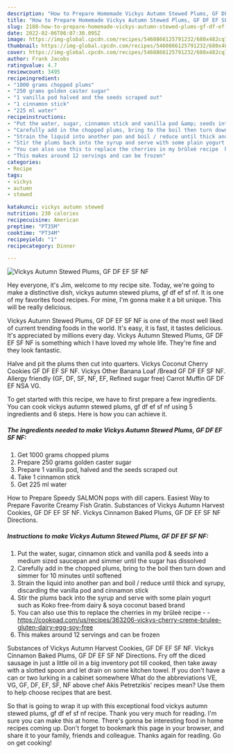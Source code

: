 ```yaml
---
description: "How to Prepare Homemade Vickys Autumn Stewed Plums, GF DF EF SF NF"
title: "How to Prepare Homemade Vickys Autumn Stewed Plums, GF DF EF SF NF"
slug: 2188-how-to-prepare-homemade-vickys-autumn-stewed-plums-gf-df-ef-sf-nf
date: 2022-02-06T06:07:30.095Z
image: https://img-global.cpcdn.com/recipes/5460866125791232/680x482cq70/vickys-autumn-stewed-plums-gf-df-ef-sf-nf-recipe-main-photo.jpg
thumbnail: https://img-global.cpcdn.com/recipes/5460866125791232/680x482cq70/vickys-autumn-stewed-plums-gf-df-ef-sf-nf-recipe-main-photo.jpg
cover: https://img-global.cpcdn.com/recipes/5460866125791232/680x482cq70/vickys-autumn-stewed-plums-gf-df-ef-sf-nf-recipe-main-photo.jpg
author: Frank Jacobs
ratingvalue: 4.7
reviewcount: 3495
recipeingredient:
- "1000 grams chopped plums"
- "250 grams golden caster sugar"
- "1 vanilla pod halved and the seeds scraped out"
- "1 cinnamon stick"
- "225 ml water"
recipeinstructions:
- "Put the water, sugar, cinnamon stick and vanilla pod &amp; seeds into a medium sized saucepan and simmer until the sugar has dissolved"
- "Carefully add in the chopped plums, bring to the boil then turn down and simmer for 10 minutes until softened"
- "Strain the liquid into another pan and boil / reduce until thick and syrupy, discarding the vanilla pod and cinnamon stick"
- "Stir the plums back into the syrup and serve with some plain yogurt such as Koko free-from dairy &amp; soya coconut based brand"
- "You can also use this to replace the cherries in my brûleè recipe  https://cookpad.com/us/recipes/363206-vickys-cherry-creme-brulee-gluten-dairy-egg-soy-free"
- "This makes around 12 servings and can be frozen"
categories:
- Recipe
tags:
- vickys
- autumn
- stewed

katakunci: vickys autumn stewed 
nutrition: 230 calories
recipecuisine: American
preptime: "PT35M"
cooktime: "PT34M"
recipeyield: "1"
recipecategory: Dinner

---
```



![Vickys Autumn Stewed Plums, GF DF EF SF NF](https://img-global.cpcdn.com/recipes/5460866125791232/680x482cq70/vickys-autumn-stewed-plums-gf-df-ef-sf-nf-recipe-main-photo.jpg)

Hey everyone, it's Jim, welcome to my recipe site. Today, we're going to make a distinctive dish, vickys autumn stewed plums, gf df ef sf nf. It is one of my favorites food recipes. For mine, I'm gonna make it a bit unique. This will be really delicious.

Vickys Autumn Stewed Plums, GF DF EF SF NF is one of the most well liked of current trending foods in the world. It's easy, it is fast, it tastes delicious. It's appreciated by millions every day. Vickys Autumn Stewed Plums, GF DF EF SF NF is something which I have loved my whole life. They're fine and they look fantastic.

Halve and pit the plums then cut into quarters. Vickys Coconut Cherry Cookies GF DF EF SF NF. Vickys Other Banana Loaf /Bread GF DF EF SF NF. Allergy friendly (GF, DF, SF, NF, EF, Refined sugar free) Carrot Muffin GF DF EF NSA VG.


To get started with this recipe, we have to first prepare a few ingredients. You can cook vickys autumn stewed plums, gf df ef sf nf using 5 ingredients and 6 steps. Here is how you can achieve it.

<!--inarticleads1-->

##### The ingredients needed to make Vickys Autumn Stewed Plums, GF DF EF SF NF:

1. Get 1000 grams chopped plums
1. Prepare 250 grams golden caster sugar
1. Prepare 1 vanilla pod, halved and the seeds scraped out
1. Take 1 cinnamon stick
1. Get 225 ml water


How to Prepare Speedy SALMON pops with dill capers. Easiest Way to Prepare Favorite Creamy Fish Gratin. Substances of Vickys Autumn Harvest Cookies, GF DF EF SF NF. Vickys Cinnamon Baked Plums, GF DF EF SF NF Directions. 

<!--inarticleads2-->

##### Instructions to make Vickys Autumn Stewed Plums, GF DF EF SF NF:

1. Put the water, sugar, cinnamon stick and vanilla pod &amp; seeds into a medium sized saucepan and simmer until the sugar has dissolved
1. Carefully add in the chopped plums, bring to the boil then turn down and simmer for 10 minutes until softened
1. Strain the liquid into another pan and boil / reduce until thick and syrupy, discarding the vanilla pod and cinnamon stick
1. Stir the plums back into the syrup and serve with some plain yogurt such as Koko free-from dairy &amp; soya coconut based brand
1. You can also use this to replace the cherries in my brûleè recipe -  - https://cookpad.com/us/recipes/363206-vickys-cherry-creme-brulee-gluten-dairy-egg-soy-free
1. This makes around 12 servings and can be frozen


Substances of Vickys Autumn Harvest Cookies, GF DF EF SF NF. Vickys Cinnamon Baked Plums, GF DF EF SF NF Directions. Fry off the diced sausage in just a little oil in a big inventory pot till cooked, then take away with a slotted spoon and let drain on some kitchen towel. If you don&#39;t have a can or two lurking in a cabinet somewhere What do the abbreviations VE, VG, GF, DF, EF, SF, NF above chef Akis Petretzikis&#39; recipes mean? Use them to help choose recipes that are best. 

So that is going to wrap it up with this exceptional food vickys autumn stewed plums, gf df ef sf nf recipe. Thank you very much for reading. I'm sure you can make this at home. There's gonna be interesting food in home recipes coming up. Don't forget to bookmark this page in your browser, and share it to your family, friends and colleague. Thanks again for reading. Go on get cooking!
